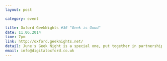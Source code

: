 ```yaml
---
layout: post

category: event

title: Oxford GeekNights #36 "Geek is Good"
date: 11.06.2014
time: 7pm
link: http://oxford.geeknights.net/
detail: June's Geek Night is a special one, put together in partnership with the Museum of the History of Science to celebrate their "Geek is Good" exhibition. It's a free, but ticketed event (as space in the museum is limited) so please sign up using Eventbrite in order to confirm your attendance. Free drinks courtesy of Haybrook IT will be available to all guests. For the next Geek Night we'll return to our usual home at The Jericho Tavern!
email: info@digitaloxford.co.uk
---
```

